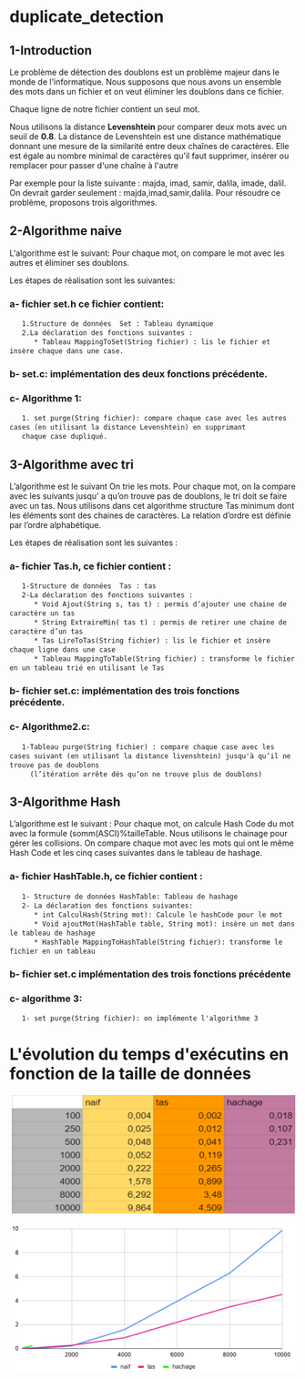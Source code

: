 # duplicate_detection

## 1-Introduction
Le problème de détection des doublons est un problème majeur dans le monde de l'informatique. Nous supposons que nous avons un ensemble 
des mots dans un fichier et on veut éliminer les doublons dans ce fichier.

Chaque ligne de notre fichier contient un seul mot.

Nous utilisons la distance **Levenshtein** pour comparer deux mots avec un seuil de **0.8**.
La distance de Levenshtein est une distance mathématique donnant une mesure de la similarité entre deux chaînes de caractères. Elle est égale au nombre minimal
de caractères qu'il faut supprimer, insérer ou remplacer pour passer d'une chaîne à l'autre

Par exemple pour la liste suivante : majda, imad, samir, dalila, imade, dalil. On
devrait garder seulement : majda,imad,samir,dalila.
Pour résoudre ce problème, proposons trois algorithmes.

## 2-Algorithme naive
L'algorithme est le suivant: Pour chaque mot, on compare le mot avec les autres et
éliminer ses doublons.

Les étapes de réalisation sont les suivantes:
### a- fichier set.h ce fichier contient:
       1.Structure de données  Set : Tableau dynamique
       2.La déclaration des fonctions suivantes :
          * Tableau MappingToSet(String fichier) : lis le fichier et insère chaque dans une case.
### b- set.c: implémentation des deux fonctions précédente.
### c- Algorithme 1:         
       1. set purge(String fichier): compare chaque case avec les autres cases (en utilisant la distance Levenshtein) en supprimant
       chaque case dupliqué.
       
## 3-Algorithme avec tri
L’algorithme est le suivant On trie les mots. Pour chaque mot, on la compare avec les suivants jusqu’ a qu’on trouve pas de doublons, le tri doit se faire avec un tas.
Nous utilisons dans cet algorithme structure Tas minimum dont les éléments sont des chaines de caractères. La relation d’ordre est définie par l’ordre alphabétique.

Les étapes de réalisation sont les suivantes :
### a- fichier Tas.h, ce fichier contient :
       1-Structure de données  Tas : tas
       2-La déclaration des fonctions suivantes :
          * Void Ajout(String s, tas t) : permis d’ajouter une chaine de caractère un tas
          * String ExtraireMin( tas t) : permis de retirer une chaine de caractère d’un tas
          * Tas LireToTas(String fichier) : lis le fichier et insère chaque ligne dans une case
          * Tableau MappingToTable(String fichier) : transforme le fichier en un tableau trié en utilisant le Tas
### b- fichier set.c: implémentation des trois fonctions précédente.
### c- Algorithme2.c:
       1-Tableau purge(String fichier) : compare chaque case avec les cases suivant (en utilisant la distance livenshtein) jusqu'à qu’il ne trouve pas de doublons
         (l’itération arrête dés qu’on ne trouve plus de doublons)
         
## 3-Algorithme Hash
L’algorithme est le suivant : Pour chaque mot, on calcule Hash Code du mot avec la formule (somm(ASCI)%tailleTable. Nous utilisons le chainage pour gérer les
collisions. On compare chaque mot avec les mots qui ont le même Hash Code et les cinq cases suivantes dans le tableau de hashage.

       
### a- fichier HashTable.h, ce fichier contient :  
       1- Structure de données HashTable: Tableau de hashage
       2- La déclaration des fonctions suivantes:
          * int CalculHash(String mot): Calcule le hashCode pour le mot
          * Void ajoutMot(HashTable table, String mot): insère un mot dans le tableau de hashage
          * HashTable MappingToHashTable(String fichier): transforme le fichier en un tableau
### b- fichier set.c implémentation des trois fonctions précédente
### c- algorithme 3:
       1- set purge(String fichier): on implémente l'algorithme 3
       
       
 # L'évolution du temps d'exécutins en fonction de la taille de données
 ![alt text](https://github.com/Simo1Goat/duplicate_detection/blob/c9f7d5f439b7f736082bb709d4a6ffcc73835544/Projet%20Algorithmique%20HABIBI%20MOHAMED/snapshots/executed_time.png "executed time for each algorithm")

![alt text](https://github.com/Simo1Goat/duplicate_detection/blob/c9f7d5f439b7f736082bb709d4a6ffcc73835544/Projet%20Algorithmique%20HABIBI%20MOHAMED/snapshots/plot.png "evolution time")
 

       
       
       
       
       
